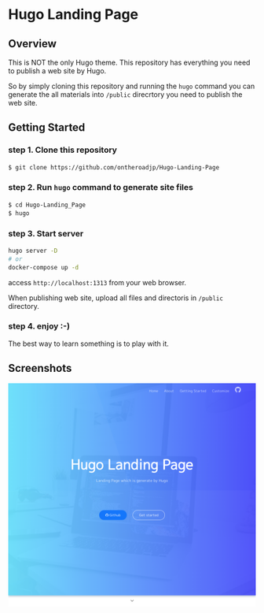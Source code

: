 # Hugo Landing Page

## Overview

This is NOT the only Hugo theme. This repository has everything you need to publish a web site by Hugo.

So by simply cloning this repository and running the ``hugo`` command you can generate the all materials into ``/public`` direcrtory you need to publish the web site.

## Getting Started

### step 1. Clone this repository
 
```bash
$ git clone https://github.com/ontheroadjp/Hugo-Landing-Page
```

### step 2. Run ``hugo`` command to generate site files

```bash
$ cd Hugo-Landing_Page
$ hugo
```

### step 3. Start server

```bash
hugo server -D
# or
docker-compose up -d
```

access ``http://localhost:1313`` from your web browser.

When publishing web site, upload all files and directoris in ``/public`` directory.



### step 4. enjoy :-)

The best way to learn something is to play with it.

## Screenshots

![screenshot](https://github.com/ontheroadjp/Hugo-Landing-Page/raw/images/images/home01.png "screenshot")
